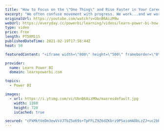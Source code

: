 ```yaml
---
title: "How to Focus on the \"One Thing\" and Rise Faster in Your Career? 🔴 Talk Power BI LIVE"
excerpt: "We often confuse movement with progress. We work...and we work hard. We have a long, never-ending and ever-expanding To-Do list. But is that the shortest path to success? Or we have it #BACKWARDS??? Could the fastest path to professional success need us to focus on the \"One Thing\"?  But how do you determine,"
originalUrl: https://youtube.com/watch?v=UbnB6AizM9w
webUrl: https://everyday.cc/powerbi/learning/videos/learn-power-bi-how-to-focus-on-the-one-thing-and-rise-faster-in-your-career-talk-power-bi-live/
type: video
price: Free
length: PT58M11S
publishedDateTime: 2021-02-19T17:58:44Z
heat: 50

featuredContent: "<iframe width=\"800\" height=\"500\" frameborder=\"0\" src=\"https://www.youtube.com/embed/UbnB6AizM9w\" allow=\"accelerometer; autoplay; encrypted-media; gyroscope; picture-in-picture\" allowfullscreen></iframe>"

provider:
  name: Learn Power BI
  domain: learnpowerbi.com

topics:
  - Power BI

images:
  - url: https://i.ytimg.com/vi/UbnB6AizM9w/maxresdefault.jpg
    width: 1280
    height: 720
    isCached: true

secured: "cFkMktVeDm3ewVsVJTbZ5o69s+TpFFLZ9Z6dZKbrz9PSaioHAObLzZJ+uc2bbM9Lm9a6cAv7yLMV/hcXG3K9FZ6QIwVaHZ7E/jBYlk4yrgp2mF7PNG0+u/K2WCxTAsvREjXBi4wf8PlxUZAm4Vqpact3oAo1Q0WWe3N7ioI7dvKF4FIKc762qT3sayvICVlAU2AtdQowX9hg8zNB+fuKNsIEO7DLqa/IdiLECeIoV8PNnCRLJHYmM0noljIvIn7Y6V3cASLCGaSXwmyoQuDEsG8s7CmXGmUV1lHYXDPAKyw8Jbhd4TNws1jfKYCMQFfXzNi/Z+Go48z5121xA4XWxiti9vwVzYBdgWdyHk510gHrfyMdE5qBVz9+eUCozawpOevwxgD3lPzcXP7sJTeMO+uwea6vfNqdVjS/YMago0Q=;PUqBvhC63Y6u9zBf9DaBew=="
---
```


